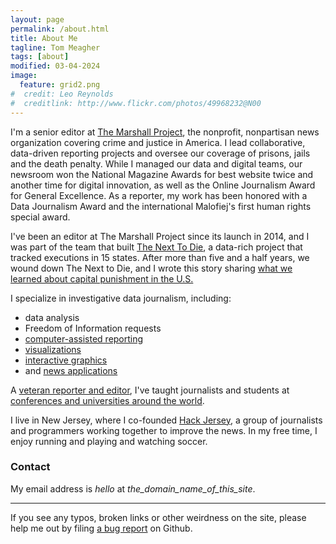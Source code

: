 ```yaml
---
layout: page
permalink: /about.html
title: About Me
tagline: Tom Meagher
tags: [about]
modified: 03-04-2024
image:
  feature: grid2.png
#  credit: Leo Reynolds
#  creditlink: http://www.flickr.com/photos/49968232@N00
---
```


I'm a senior editor at [The Marshall Project](https://www.themarshallproject.org/), the nonprofit, nonpartisan news organization covering crime and justice in America. I lead collaborative, data-driven reporting projects and oversee our coverage of prisons, jails and the death penalty. While I managed our data and digital teams, our newsroom won the National Magazine Awards for best website twice and another time for digital innovation, as well as the Online Journalism Award for General Excellence. As a reporter, my work has been honored with a Data Journalism Award and the international Malofiej's first human rights special award. 

I've been an editor at The Marshall Project since its launch in 2014, and I was part of the team that built [The Next To Die](https://www.themarshallproject.org/next-to-die), a data-rich project that tracked executions in 15 states. After more than five and a half years, we wound down The Next to Die, and I wrote this story sharing [what we learned about capital punishment in the U.S.](https://www.themarshallproject.org/2021/02/10/what-120-executions-tell-us-about-criminal-justice-in-america)

I specialize in investigative data journalism, including:

* data analysis
* Freedom of Information requests
* [computer-assisted reporting](https://www.themarshallproject.org/staff/tom-meagher)
* [visualizations](https://www.themarshallproject.org/staff/tom-meagher)
* [interactive graphics](clips.html)
* and [news applications](https://www.themarshallproject.org/next-to-die)

A [veteran reporter and editor](http://linkedin.com/in/tommeagher), I've taught journalists and students at [conferences and universities around the world](classes.html).

I live in New Jersey, where I co-founded [Hack Jersey](http://www.hackjersey.com/), a group of journalists and programmers working together to improve the news. In my free time, I enjoy running and playing and watching soccer.

### Contact
My email address is _hello_ at _the_domain_name_of_this_site_.

---
If you see any typos, broken links or other weirdness on the site, please help me out by filing [a bug report](https://github.com/tommeagher/tommeagher.github.io/issues) on Github.